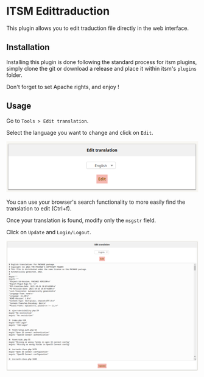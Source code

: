 # ITSM Edittraduction

This plugin allows you to edit traduction file directly in the web interface.

## Installation

Installing this plugin is done following the standard process for itsm plugins, simply clone the git or download a release and place it within itsm's `plugins` folder.

Don't forget to set Apache rights, and enjoy !

## Usage

Go to `Tools > Edit translation`.

Select the language you want to change and click on `Edit`.

![Select language](img/edittraduction_select_language.png)

You can use your browser's search functionality to more easily find the translation to edit (Ctrl+f).

Once your translation is found, modify only the `msgstr` field.

Click on `Update` and `Login/Logout`.

![Update traduction](img/edittraduction_update_traduction.png)

